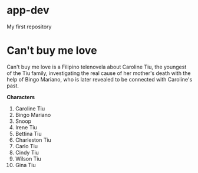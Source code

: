 # app-dev
My first repository

# Can't buy me love
Can't buy me love is a Filipino telenovela about Caroline Tiu, the youngest of the Tiu family, investigating the real cause of her mother's death with the help of Bingo Mariano, who is later revealed to be connected with Caroline's past.

**Characters**
1. Caroline Tiu
2. Bingo Mariano
3. Snoop
4. Irene Tiu
5. Bettina Tiu
6. Charleston Tiu
7. Carlo Tiu
8. Cindy Tiu
9. Wilson Tiu
10. Gina Tiu

